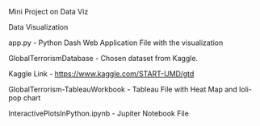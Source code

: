 Mini Project on Data Viz

Data Visualization

app.py - Python Dash Web Application File with the visualization

GlobalTerrorismDatabase - Chosen dataset from Kaggle.

Kaggle Link - https://www.kaggle.com/START-UMD/gtd

GlobalTerrorism-TableauWorkbook - Tableau File with Heat Map and loli-pop chart

InteractivePlotsInPython.ipynb - Jupiter Notebook File
